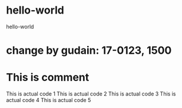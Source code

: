 # hello-world
hello-world

# change by gudain: 17-0123, 1500

# This is comment
This is actual code 1
This is actual code 2
This is actual code 3
This is actual code 4
This is actual code 5
